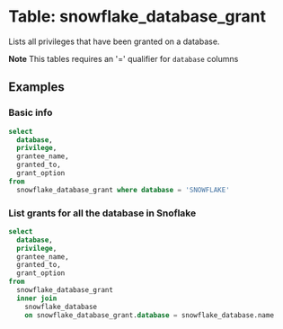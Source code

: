 # Table: snowflake_database_grant

Lists all privileges that have been granted on a database.

**Note** This tables requires an '=' qualifier for `database` columns

## Examples

### Basic info

```sql
select
  database,
  privilege,
  grantee_name,
  granted_to,
  grant_option
from
  snowflake_database_grant where database = 'SNOWFLAKE'
```

### List grants for all the database in Snoflake

```sql
select
  database,
  privilege,
  grantee_name,
  granted_to,
  grant_option
from
  snowflake_database_grant
  inner join
    snowflake_database
    on snowflake_database_grant.database = snowflake_database.name
```
